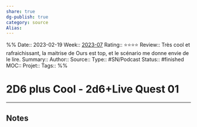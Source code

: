 ```yaml
---
share: true 
dg-publish: true
category: source
Alias:
---
```

%%
Date:: 2023-02-19
Week:: [2023-07](../week/2023-07.md)
Rating:: ⭐⭐⭐⭐
Review:: Très cool et rafraichissant, la maitrise de Ours est top, et le scénario me donne envie de le lire.
Summary:: 
Author::
Source:: 
Type:: #SN/Podcast 
Status:: #finished 
MOC::
Projet:: 
Tags:: 
%%
# 2D6 plus Cool - 2d6+Live Quest 01


***

## Notes
